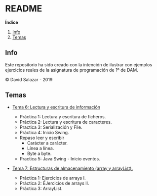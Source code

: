# README

**Índice**

1. [Info](#info)
2. [Temas](#temas)

<div id="info"/>

## Info

Este repositorio ha sido creado con la intención de ilustrar con ejemplos ejercicios reales de la asignatura de programación de 1º de DAM.

&copy; David Salazar - 2019

<div id="temas"/>

## Temas

- [Tema 6: Lectura y escritura de información](https://github.com/mrgold92/DAM/tree/master/DAM/src/tema6)
  - Práctica 1: Lectura y escritura de ficheros.
  - Práctica 2: Lectura y escritura de caracteres.
  - Practica 3: Serialización y File.
  - Práctica 4: Inicio Swing.
  - Repaso leer y escribir 
    - Carácter a carácter.
    - Línea a línea.
    - Byte a byte.
  - Practica 5: Java Swing - Inicio eventos.
  
- [Tema 7: Estructuras de almacenamiento (array y arrayList).](https://github.com/mrgold92/DAM/tree/master/DAM/src/tema7)
  - Práctica 1: Ejercicios de arrays I.
  - Práctica 2: EJercicios de arrays II.
  - Práctica 3: ArrayList.


